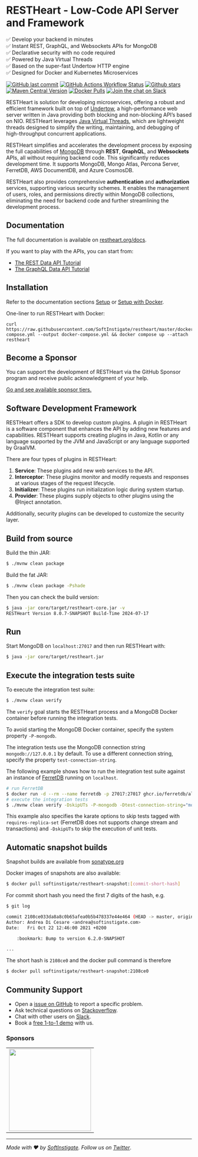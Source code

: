 # RESTHeart - Low-Code API Server and Framework

✅ Develop your backend in minutes  
✅ Instant REST, GraphQL, and Websockets APIs for MongoDB   
✅ Declarative security with no code required  
✅ Powered by Java Virtual Threads  
✅ Based on the super-fast Undertow HTTP engine  
✅ Designed for Docker and Kubernetes Microservices 


[![GitHub last commit](https://img.shields.io/github/last-commit/softinstigate/restheart)](https://github.com/SoftInstigate/restheart/commits/master)
[![GitHub Actions Workflow Status](https://img.shields.io/github/actions/workflow/status/softinstigate/restheart/branch.yml)](https://github.com/SoftInstigate/restheart/actions/workflows/branch.yml)
[![Github stars](https://img.shields.io/github/stars/SoftInstigate/restheart?label=Github%20Stars)](https://github.com/SoftInstigate/restheart)
[![Maven Central Version](https://img.shields.io/maven-central/v/org.restheart/restheart-core)](https://central.sonatype.com/search?q=g:org.restheart/restheart-core)
[![Docker Pulls](https://img.shields.io/docker/pulls/softinstigate/restheart.svg?maxAge=2592000)](https://hub.docker.com/r/softinstigate/restheart/)
[![Join the chat on Slack](https://img.shields.io/badge/chat-on%20slack-orange)](https://join.slack.com/t/restheart/shared_invite/zt-1olrhtoq8-5DdYLBWYDonFGEALhmgSXQ)

RESTHeart is solution for developing microservices, offering a robust and efficient framework built on top of [Undertow](https://undertow.io/), a high-performance web server written in Java providing both blocking and non-blocking API’s based on NIO. RESTHeart leverages [Java Virtual Threads](https://docs.oracle.com/en/java/javase/21/core/virtual-threads.html), which are lightweight threads designed to simplify the writing, maintaining, and debugging of high-throughput concurrent applications.

RESTHeart simplifies and accelerates the development process by exposing the full capabilities of [MongoDB](https://www.mongodb.com/) through **REST**, **GraphQL**, and **Websockets** APIs, all without requiring backend code. This significantly reduces development time. It supports MongoDB, Mongo Atlas, Percona Server, FerretDB, AWS DocumentDB, and Azure CosmosDB.

RESTHeart also provides comprehensive **authentication** and **authorization** services, supporting various security schemes. It enables the management of users, roles, and permissions directly within MongoDB collections, eliminating the need for backend code and further streamlining the development process.

## Documentation

The full documentation is available on [restheart.org/docs](https://restheart.org/docs/).

If you want to play with the APIs, you can start from:
- [The REST Data API Tutorial](https://restheart.org/docs/mongodb-rest/tutorial)
- [The GraphQL Data API Tutorial](https://restheart.org/docs/mongodb-graphql/tutorial)

## Installation

Refer to the documentation sections [Setup](https://restheart.org/docs/setup) or [Setup with Docker](https://restheart.org/docs/setup-with-docker).

One-liner to run RESTHeart with Docker:

```
curl https://raw.githubusercontent.com/SoftInstigate/restheart/master/docker-compose.yml --output docker-compose.yml && docker compose up --attach restheart
```

## Become a Sponsor

You can support the development of RESTHeart via the GitHub Sponsor program and receive public acknowledgment of your help.

[Go and see available sponsor tiers.](https://github.com/sponsors/SoftInstigate)

## Software Development Framework

RESTHeart offers a SDK to develop custom plugins. A plugin in RESTHeart is a software component that enhances the API by adding new features and capabilities. RESTHeart supports creating plugins in Java, Kotlin or any language supported by the JVM and JavaScript or any language supported by GraalVM.

There are four types of plugins in RESTHeart:

1. **Service**: These plugins add new web services to the API.
2. **Interceptor**: These plugins monitor and modify requests and responses at various stages of the request lifecycle.
3. **Initializer**: These plugins run initialization logic during system startup.
4. **Provider**: These plugins supply objects to other plugins using the @Inject annotation.

Additionally, security plugins can be developed to customize the security layer.

## Build from source

Build the thin JAR:

```bash
$ ./mvnw clean package
```

Build the fat JAR:

```bash
$ ./mvnw clean package -Pshade
```

Then you can check the build version:

```bash
$ java -jar core/target/restheart-core.jar -v
RESTHeart Version 8.0.7-SNAPSHOT Build-Time 2024-07-17
```
## Run

Start MongoDB on `localhost:27017` and then run RESTHeart with:

```bash
$ java -jar core/target/restheart.jar
```

## Execute the integration tests suite

To execute the integration test suite:

```bash
$ ./mvnw clean verify
```

The `verify` goal starts the RESTHeart process and a MongoDB Docker container before running the integration tests.

To avoid starting the MongoDB Docker container, specify the system property `-P-mongodb`.

The integration tests use the MongoDB connection string `mongodb://127.0.0.1` by default. To use a different connection string, specify the property `test-connection-string`.

The following example shows how to run the integration test suite against an instance of [FerretDB](https://www.ferretdb.io) running on `localhost`.

```bash
# run FerretDB
$ docker run -d --rm --name ferretdb -p 27017:27017 ghcr.io/ferretdb/all-in-one
# execute the integration tests
$ ./mvnw clean verify -DskipUTs -P-mongodb -Dtest-connection-string="mongodb://username:password@localhost/ferretdb?authMechanism=PLAIN" -Dkarate.options="--tags ~@requires-replica-set"
```

This example also specifies the karate options to skip tests tagged with `requires-replica-set` (FerretDB does not supports change stream and transactions) and `-DskipUTs` to skip the execution of unit tests.

## Automatic snapshot builds

Snapshot builds are available from [sonatype.org](https://s01.oss.sonatype.org/content/repositories/snapshots/org/restheart/restheart/)

Docker images of snapshots are also available:

```bash
$ docker pull softinstigate/restheart-snapshot:[commit-short-hash]
```

For commit short hash you need the first 7 digits of the hash, e.g.

```bash
$ git log

commit 2108ce033da8a8c0b65afea0b5b478337e44e464 (HEAD -> master, origin/master, origin/HEAD)
Author: Andrea Di Cesare <andrea@softinstigate.com>
Date:   Fri Oct 22 12:46:00 2021 +0200

    :bookmark: Bump to version 6.2.0-SNAPSHOT

...
```

The short hash is `2108ce0` and the docker pull command is therefore

```bash
$ docker pull softinstigate/restheart-snapshot:2108ce0
```

## Community Support

- Open a [issue on GitHub](https://github.com/SoftInstigate/restheart/issues/new) to report a specific problem.
- Ask technical questions on [Stackoverflow](https://stackoverflow.com/questions/ask?tags=restheart).
- Chat with other users on [Slack](https://join.slack.com/t/restheart/shared_invite/zt-1olrhtoq8-5DdYLBWYDonFGEALhmgSXQ).
- Book a [free 1-to-1 demo](https://calendly.com/restheart) with us.

### Sponsors

<table>
  <tbody>
    <tr>
      <td align="center" valign="middle">
        <a href="https://www.softinstigate.com" target="_blank">
          <img width="222px" src="https://www.softinstigate.com/images/logo.png">
        </a>
      </td>
    </tr>
  </tbody>
</table>

---

_Made with :heart: by [SoftInstigate](https://www.softinstigate.com). Follow us on [Twitter](https://twitter.com/softinstigate)_.
